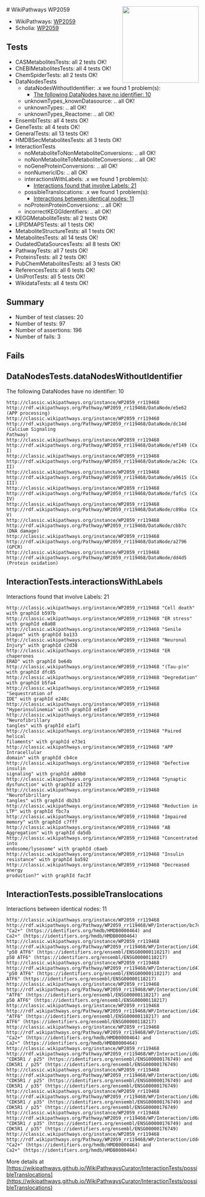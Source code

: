 <img style="float: right; width: 200px" src="https://upload.wikimedia.org/wikipedia/commons/thumb/8/83/Wplogo_with_text_500.png/640px-Wplogo_with_text_500.png" />
# WikiPathways WP2059

* WikiPathways: [WP2059](https://wikipathways.org/pathways/WP2059)
* Scholia: [WP2059](https://scholia.toolforge.org/wikipathways/WP2059)
## Tests
* CASMetabolitesTests: all 2 tests OK!
* ChEBIMetabolitesTests: all 4 tests OK!
* ChemSpiderTests: all 2 tests OK!
* DataNodesTests
    * dataNodesWithoutIdentifier: .x we found 1 problem(s):
        * [The following DataNodes have no identifier: 10](#8792c490)
    * unknownTypes_knownDatasource: .. all OK!
    * unknownTypes: .. all OK!
    * unknownTypes_Reactome: .. all OK!
* EnsemblTests: all 4 tests OK!
* GeneTests: all 4 tests OK!
* GeneralTests: all 13 tests OK!
* HMDBSecMetabolitesTests: all 3 tests OK!
* InteractionTests
    * noMetaboliteToNonMetaboliteConversions: .. all OK!
    * noNonMetaboliteToMetaboliteConversions: .. all OK!
    * noGeneProteinConversions: .. all OK!
    * nonNumericIDs: .. all OK!
    * interactionsWithLabels: .x we found 1 problem(s):
        * [Interactions found that involve Labels: 21](#fe97a8d8)
    * possibleTranslocations: .x we found 1 problem(s):
        * [Interactions between identical nodes: 11](#661ebeeb)
    * noProteinProteinConversions: .. all OK!
    * incorrectKEGGIdentifiers: .. all OK!
* KEGGMetaboliteTests: all 2 tests OK!
* LIPIDMAPSTests: all 1 tests OK!
* MetaboliteStructureTests: all 1 tests OK!
* MetabolitesTests: all 14 tests OK!
* OudatedDataSourcesTests: all 8 tests OK!
* PathwayTests: all 7 tests OK!
* ProteinsTests: all 2 tests OK!
* PubChemMetabolitesTests: all 3 tests OK!
* ReferencesTests: all 6 tests OK!
* UniProtTests: all 5 tests OK!
* WikidataTests: all 4 tests OK!


## Summary

* Number of test classes: 20
* Number of tests: 97
* Number of assertions: 196
* Number of fails: 3

## Fails

<a name="8792c490" />

## DataNodesTests.dataNodesWithoutIdentifier

The following DataNodes have no identifier: 10
```
http://classic.wikipathways.org/instance/WP2059_rr119468 http://rdf.wikipathways.org/Pathway/WP2059_rr119468/DataNode/e5e62 (APP processing)
http://classic.wikipathways.org/instance/WP2059_rr119468 http://rdf.wikipathways.org/Pathway/WP2059_rr119468/DataNode/dc14d (Calcium Signaling 
Pathway)
http://classic.wikipathways.org/instance/WP2059_rr119468 http://rdf.wikipathways.org/Pathway/WP2059_rr119468/DataNode/ef149 (Cx I)
http://classic.wikipathways.org/instance/WP2059_rr119468 http://rdf.wikipathways.org/Pathway/WP2059_rr119468/DataNode/ac24c (Cx II)
http://classic.wikipathways.org/instance/WP2059_rr119468 http://rdf.wikipathways.org/Pathway/WP2059_rr119468/DataNode/a9615 (Cx III)
http://classic.wikipathways.org/instance/WP2059_rr119468 http://rdf.wikipathways.org/Pathway/WP2059_rr119468/DataNode/fafc5 (Cx IV)
http://classic.wikipathways.org/instance/WP2059_rr119468 http://rdf.wikipathways.org/Pathway/WP2059_rr119468/DataNode/c89ba (Cx V)
http://classic.wikipathways.org/instance/WP2059_rr119468 http://rdf.wikipathways.org/Pathway/WP2059_rr119468/DataNode/cbb7c (DNA damage)
http://classic.wikipathways.org/instance/WP2059_rr119468 http://rdf.wikipathways.org/Pathway/WP2059_rr119468/DataNode/a2796 (GPCR)
http://classic.wikipathways.org/instance/WP2059_rr119468 http://rdf.wikipathways.org/Pathway/WP2059_rr119468/DataNode/dd4d5 (Protein oxidation)
```

<a name="fe97a8d8" />

## InteractionTests.interactionsWithLabels

Interactions found that involve Labels: 21
```
http://classic.wikipathways.org/instance/WP2059_rr119468 "Cell death" with graphId b597b
http://classic.wikipathways.org/instance/WP2059_rr119468 "ER stress" with graphId e8a08
http://classic.wikipathways.org/instance/WP2059_rr119468 "Senile plaque" with graphId ba133
http://classic.wikipathways.org/instance/WP2059_rr119468 "Neuronal Injury" with graphId c2d38
http://classic.wikipathways.org/instance/WP2059_rr119468 "ER chaperones
ERAD" with graphId be64b
http://classic.wikipathways.org/instance/WP2059_rr119468 "(Tau-p)n" with graphId dfc85
http://classic.wikipathways.org/instance/WP2059_rr119468 "Degredation" with graphId b5fa4
http://classic.wikipathways.org/instance/WP2059_rr119468 "Sequestration of 
IDE" with graphId e248c
http://classic.wikipathways.org/instance/WP2059_rr119468 "Hyperinsulinemia" with graphId ed1e9
http://classic.wikipathways.org/instance/WP2059_rr119468 "Neurofibrillary
tangles" with graphId e1af1
http://classic.wikipathways.org/instance/WP2059_rr119468 "Paired helical 
filaments" with graphId e73e1
http://classic.wikipathways.org/instance/WP2059_rr119468 "APP Intracellular 
domain" with graphId cb4ce
http://classic.wikipathways.org/instance/WP2059_rr119468 "Defective insulin 
signaling" with graphId a80b0
http://classic.wikipathways.org/instance/WP2059_rr119468 "Synaptic dysfunction" with graphId a1729
http://classic.wikipathways.org/instance/WP2059_rr119468 "Neurofibrillary 
tangles" with graphId db2b3
http://classic.wikipathways.org/instance/WP2059_rr119468 "Reduction in LTP" with graphId fbc7a
http://classic.wikipathways.org/instance/WP2059_rr119468 "Impaired memory" with graphId c7fff
http://classic.wikipathways.org/instance/WP2059_rr119468 "AB Aggregation" with graphId da5db
http://classic.wikipathways.org/instance/WP2059_rr119468 "Concentrated into
endosome/lysosome" with graphId c6aeb
http://classic.wikipathways.org/instance/WP2059_rr119468 "Insulin resistance" with graphId ba592
http://classic.wikipathways.org/instance/WP2059_rr119468 "Decreased energy 
production?" with graphId fac3f
```

<a name="661ebeeb" />

## InteractionTests.possibleTranslocations

Interactions between identical nodes: 11
```
http://classic.wikipathways.org/instance/WP2059_rr119468 http://rdf.wikipathways.org/Pathway/WP2059_rr119468/WP/Interaction/bc7d3 "Ca2+" (https://identifiers.org/hmdb/HMDB0000464) and 
Ca2+" (https://identifiers.org/hmdb/HMDB0000464)
http://classic.wikipathways.org/instance/WP2059_rr119468 http://rdf.wikipathways.org/Pathway/WP2059_rr119468/WP/Interaction/id41e74657 "p50 ATF6" (https://identifiers.org/ensembl/ENSG00000118217) and 
p50 ATF6" (https://identifiers.org/ensembl/ENSG00000118217)
http://classic.wikipathways.org/instance/WP2059_rr119468 http://rdf.wikipathways.org/Pathway/WP2059_rr119468/WP/Interaction/id41e74657 "p50 ATF6" (https://identifiers.org/ensembl/ENSG00000118217) and 
ATF6" (https://identifiers.org/ensembl/ENSG00000118217)
http://classic.wikipathways.org/instance/WP2059_rr119468 http://rdf.wikipathways.org/Pathway/WP2059_rr119468/WP/Interaction/id41e74657 "ATF6" (https://identifiers.org/ensembl/ENSG00000118217) and 
p50 ATF6" (https://identifiers.org/ensembl/ENSG00000118217)
http://classic.wikipathways.org/instance/WP2059_rr119468 http://rdf.wikipathways.org/Pathway/WP2059_rr119468/WP/Interaction/id41e74657 "ATF6" (https://identifiers.org/ensembl/ENSG00000118217) and 
ATF6" (https://identifiers.org/ensembl/ENSG00000118217)
http://classic.wikipathways.org/instance/WP2059_rr119468 http://rdf.wikipathways.org/Pathway/WP2059_rr119468/WP/Interaction/id5225f92c "Ca2+" (https://identifiers.org/hmdb/HMDB0000464) and 
Ca2+" (https://identifiers.org/hmdb/HMDB0000464)
http://classic.wikipathways.org/instance/WP2059_rr119468 http://rdf.wikipathways.org/Pathway/WP2059_rr119468/WP/Interaction/id6ab9bac4 "CDK5R1 / p25" (https://identifiers.org/ensembl/ENSG00000176749) and 
CDK5R1 / p25" (https://identifiers.org/ensembl/ENSG00000176749)
http://classic.wikipathways.org/instance/WP2059_rr119468 http://rdf.wikipathways.org/Pathway/WP2059_rr119468/WP/Interaction/id6ab9bac4 "CDK5R1 / p25" (https://identifiers.org/ensembl/ENSG00000176749) and 
CDK5R1 / p35" (https://identifiers.org/ensembl/ENSG00000176749)
http://classic.wikipathways.org/instance/WP2059_rr119468 http://rdf.wikipathways.org/Pathway/WP2059_rr119468/WP/Interaction/id6ab9bac4 "CDK5R1 / p35" (https://identifiers.org/ensembl/ENSG00000176749) and 
CDK5R1 / p25" (https://identifiers.org/ensembl/ENSG00000176749)
http://classic.wikipathways.org/instance/WP2059_rr119468 http://rdf.wikipathways.org/Pathway/WP2059_rr119468/WP/Interaction/id6ab9bac4 "CDK5R1 / p35" (https://identifiers.org/ensembl/ENSG00000176749) and 
CDK5R1 / p35" (https://identifiers.org/ensembl/ENSG00000176749)
http://classic.wikipathways.org/instance/WP2059_rr119468 http://rdf.wikipathways.org/Pathway/WP2059_rr119468/WP/Interaction/idd4f5d70a "Ca2+" (https://identifiers.org/hmdb/HMDB0000464) and 
Ca2+" (https://identifiers.org/hmdb/HMDB0000464)
```

More details at [https://wikipathways.github.io/WikiPathwaysCurator/InteractionTests/possibleTranslocations](https://wikipathways.github.io/WikiPathwaysCurator/InteractionTests/possibleTranslocations)

